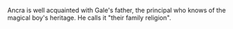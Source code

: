 Ancra is well acquainted with Gale's father, the principal who knows of the magical boy's heritage. He calls it "their family religion".